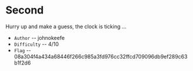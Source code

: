 # Second

Hurry up and make a guess, the clock is ticking ...


* `Author` -- johnokeefe
* `Difficulty` -- 4/10
* `Flag` -- 08a304f4a434a68446f266c985a3fd976cc32ffcd709096db9ef289c63b1f2d6
